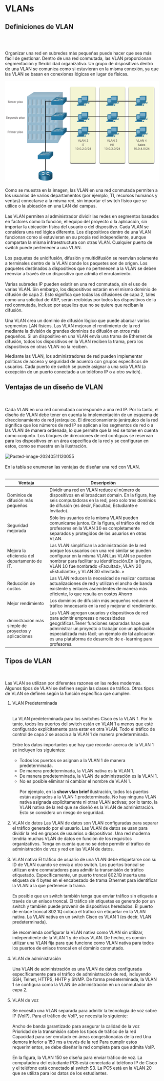 # VLANs

## Definiciones de VLAN
</br></br>


Organizar una red en subredes más pequeñas puede hacer que sea más fácil de gestionar. Dentro de una red conmutada, las VLAN proporcionan segmentación y flexibilidad organizativa. Un grupo de dispositivos dentro de una VLAN se comunica como si estuvieran en la misma conexión, ya que las VLAN se basan en conexiones lógicas en lugar de físicas.

![alt text](image.png)
</br></br>
Como se muestra en la imagen, las VLAN en una red conmutada permiten a los usuarios de varios departamentos (por ejemplo, TI, recursos humanos y ventas) conectarse a la misma red, sin importar el switch físico que se utilice o la ubicación en una LAN del campus.
</br></br>
Las VLAN permiten al administrador dividir las redes en segmentos basados en factores como la función, el equipo del proyecto o la aplicación, sin importar la ubicación física del usuario o del dispositivo. Cada VLAN se considera una red lógica diferente. Los dispositivos dentro de una VLAN funcionan como si estuvieran en su propia red independiente, aunque compartan la misma infraestructura con otras VLAN. Cualquier puerto de switch puede pertenecer a una VLAN.
</br></br>
Los paquetes de unidifusión, difusión y multidifusión se reenvían solamente a terminales dentro de la VLAN donde los paquetes son de origen. Los paquetes destinados a dispositivos que no pertenecen a la VLAN se deben reenviar a través de un dispositivo que admita el enrutamiento.
</br></br>
Varias subredes IP pueden existir en una red conmutada, sin el uso de varias VLAN. Sin embargo, los dispositivos estarán en el mismo dominio de difusión de capa 2. Esto significa que todas las difusiones de capa 2, tales como una solicitud de ARP, serán recibidas por todos los dispositivos de la red conmutada, incluso por aquellos que no se quiere que reciban la difusión.
</br></br>
Una VLAN crea un dominio de difusión lógico que puede abarcar varios segmentos LAN físicos. Las VLAN mejoran el rendimiento de la red mediante la división de grandes dominios de difusión en otros más pequeños. Si un dispositivo en una VLAN envía una trama de Ethernet de difusión, todos los dispositivos en la VLAN reciben la trama, pero los dispositivos en otras VLAN no la reciben.

Mediante las VLAN, los administradores de red pueden implementar políticas de acceso y seguridad de acuerdo con grupos específicos de usuarios. Cada puerto de switch se puede asignar a una sola VLAN (a excepción de un puerto conectado a un teléfono IP o a otro switch).

## Ventajas de un diseño de VLAN
</br></br>
Cada VLAN en una red conmutada corresponde a una red IP. Por lo tanto, el diseño de VLAN debe tener en cuenta la implementación de un esquema de direccionamiento de red jerárquico. El direccionamiento jerárquico de la red significa que los números de red IP se aplican a los segmentos de red o a las VLAN de manera ordenada, lo que permite que la red se tome en cuenta como conjunto. Los bloques de direcciones de red contiguas se reservan para los dispositivos en un área específica de la red y se configuran en estos, como se muestra en la ilustración.
</br></br>
<img src="https://i.ibb.co/pfvRzDG/Pasted-image-20240511120055.png" alt="Pasted-image-20240511120055" border="0">
</br></br>
En la tabla se enumeran las ventajas de diseñar una red con VLAN.
</br></br>

|Ventaja	|Descripción|
|-----|-----|
| Dominios de difusión más pequeños	 | Dividir una red en VLAN reduce el número de dispositivos en el broadcast domain. En la figura, hay seis computadoras en la red, pero solo tres dominios de difusión (es decir, Facultad, Estudiante e Invitado).|
|Seguridad mejorada	| Sólo los usuarios de la misma VLAN pueden comunicarse juntos. En la figura, el tráfico de red de profesores en la VLAN 10 es completamente separados y protegidos de los usuarios en otras VLAN.|
|Mejora la eficiencia del departamento de IT.	|Las VLAN simplifican la administración de la red porque los usuarios con una red similar se pueden configurar en la misma VLAN.Las VLAN se pueden nombrar para facilitar su identificación.En la figura, VLAN 10 fue nombrado «Facultad», VLAN 20 «Estudiante», y VLAN 30 «Invitado. »|
|Reducción de costos	| Las VLAN reducen la necesidad de realizar costosas actualizaciones de red y utilizan el ancho de banda existente y enlaces ascendentes de manera más eficiente, lo que resulta en costos Ahorro| 
|Mejor rendimiento|	Los dominios de difusión más pequeños reducen el tráfico innecesario en la red y mejorar el rendimiento.|
|dministración más simple de proyectos y aplicaciones	| Las VLAN agregan usuarios y dispositivos de red para admitir empresas o necesidades geográficas.Tener funciones separadas hace que administrar un proyecto o trabajar con un aplicación especializada más fácil; un ejemplo de tal aplicación es una plataforma de desarrollo de e-learning para profesores.|

## Tipos de VLAN
</br></br>
Las VLAN se utilizan por diferentes razones en las redes modernas. Algunos tipos de VLAN se definen según las clases de tráfico. Otros tipos de VLAN se definen según la función específica que cumplen.

1. VLAN Predeterminada
</br></br>   
La VLAN predeterminada para los switches Cisco es la VLAN 1. Por lo tanto, todos los puertos del switch están en VLAN 1 a menos que esté configurado explícitamente para estar en otra VLAN. Todo el tráfico de control de capa 2 se asocia a la VLAN 1 de manera predeterminada.
</br></br>
Entre los datos importantes que hay que recordar acerca de la VLAN 1 se incluyen los siguientes:
</br></br>
    - Todos los puertos se asignan a la VLAN 1 de manera predeterminada.
    - De manera predeterminada, la VLAN nativa es la VLAN 1.
    - De manera predeterminada, la VLAN de administración es la VLAN 1.
    - No es posible eliminar ni cambiar el nombre de VLAN 1.
</br></br>
Por ejemplo, en la **show vlan brief** ilustración, todos los puertos están asignados a la VLAN 1 predeterminada. No hay ninguna VLAN nativa asignada explícitamente ni otras VLAN activas; por lo tanto, la VLAN nativa de la red que se diseñó es la VLAN de administración. Esto se considera un riesgo de seguridad.
</br></br>   
2. VLAN de datos
Las VLAN de datos son VLAN configuradas para separar el tráfico generado por el usuario. Las VLAN de datos se usan para dividir la red en grupos de usuarios o dispositivos. Una red moderna tendría muchas VLAN de datos en función de los requisitos organizativos. Tenga en cuenta que no se debe permitir el tráfico de administración de voz y red en las VLAN de datos.
</br></br>
3. VLAN nativa
El tráfico de usuario de una VLAN debe etiquetarse con su ID de VLAN cuando se envía a otro switch. Los puertos troncal se utilizan entre conmutadores para admitir la transmisión de tráfico etiquetado. Específicamente, un puerto troncal 802.1Q inserta una etiqueta de 4 bytes en el encabezado de trama Ethernet para identificar la VLAN a la que pertenece la trama.
</br></br>
Es posible que un switch también tenga que enviar tráfico sin etiqueta a través de un enlace troncal. El tráfico sin etiquetas es generado por un switch y también puede provenir de dispositivos heredados. El puerto de enlace troncal 802.1Q coloca el tráfico sin etiquetar en la VLAN nativa. La VLAN nativa en un switch Cisco es VLAN 1 (es decir, VLAN predeterminada).
</br></br>
Se recomienda configurar la VLAN nativa como VLAN sin utilizar, independiente de la VLAN 1 y de otras VLAN. De hecho, es común utilizar una VLAN fija para que funcione como VLAN nativa para todos los puertos de enlace troncal en el dominio conmutado.
</br></br>
4. VLAN de administración
</br></br>
Una VLAN de administración es una VLAN de datos configurada específicamente para el tráfico de administración de red, incluyendo SSH, Telnet, HTTPS, HHTP y SNMP. De forma predeterminada, la VLAN 1 se configura como la VLAN de administración en un conmutador de capa 2.
</br></br>
5. VLAN de voz
</br></br>
Se necesita una VLAN separada para admitir la tecnología de voz sobre IP (VoIP). Para el tráfico de VoIP, se necesita lo siguiente:
</br></br>
Ancho de banda garantizado para asegurar la calidad de la voz
Prioridad de la transmisión sobre los tipos de tráfico de la red
Capacidad para ser enrutado en áreas congestionadas de la red
Una demora inferior a 150 ms a través de la red
Para cumplir estos requerimientos, se debe diseñar la red completa para que admita VoIP.
</br></br>
En la figura, la VLAN 150 se diseña para enviar tráfico de voz. La computadora del estudiante PC5 está conectada al teléfono IP de Cisco y el teléfono está conectado al switch S3. La PC5 está en la VLAN 20 que se utiliza para los datos de los estudiantes.
